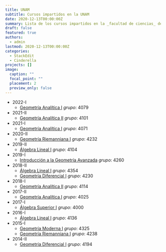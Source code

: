 ```yaml
---
title: UNAM
subtitle: Cursos impartidos en la UNAM
date: 2020-12-13T00:00:00Z
summary: Lista de los cursos impartidos en la _facultad de ciencias_ de la UNAM
draft: false
featured: true
authors:
  - admin
lastmod: 2020-12-13T00:00:00Z
categories:
  - StackEdit
  - Cinderella
projects: []
image:
  caption: ""
  focal_point: ""
  placement: 2
  preview_only: false
---
```


- 2022-I
  - [Geometría Analítica I](http://www.fciencias.unam.mx/docencia/horarios/presentacion/326910) _grupo_: 4079
- 2021-II
  - [Geometría Analítica II](http://www.fciencias.unam.mx/docencia/horarios/presentacion/322131) _grupo_: 4101
- 2021-I
  - [Geometría Analítica I](http://www.fciencias.unam.mx/docencia/horarios/presentacion/316885) _grupo_: 4071
- 2020-II
  - [Geometría Riemanniana I](http://www.fciencias.unam.mx/docencia/horarios/presentacion/311069) _grupo_: 4232
- 2019-II
  - [Álgebra Lineal I](http://www.fciencias.unam.mx/docencia/horarios/presentacion/300759) _grupo_: 4104
- 2019-I
  - [Introducción a la Geometría Avanzada](http://www.fciencias.unam.mx/docencia/horarios/presentacion/295665) _grupo_: 4260
- 2018-II
  - [Álgebra Lineal I](https://www.fciencias.unam.mx/docencia/horarios/presentacion/291682) _grupo_: 4354
  - [Geometría Diferencial I](http://www.fciencias.unam.mx/docencia/horarios/presentacion/290665) _grupo_: 4230
- 2018-I
  - [Geometría Analítica II](https://www.fciencias.unam.mx/docencia/horarios/presentacion/285482) _grupo_: 4114
- 2017-II
  - [Geometría Analítica I](https://www.fciencias.unam.mx/docencia/horarios/presentacion/279725) _grupo_: 4025
- 2017-I
  - [Álgebra Superior I](https://www.fciencias.unam.mx/docencia/horarios/presentacion/274119) _grupo_: 4000
- 2016-I
  - [Álgebra Lineal I](https://www.fciencias.unam.mx/docencia/horarios/presentacion/264046) _grupo_: 4136
- 2015-I
  - [Geometría Moderna I](https://www.fciencias.unam.mx/docencia/horarios/presentacion/246141) _grupo_: 4325
  - [Geometría Riemanniana I](https://www.fciencias.unam.mx/docencia/horarios/presentacion/244939) _grupo_: 4238
- 2014-II
  - [Geometría Diferencial I](https://www.fciencias.unam.mx/docencia/horarios/presentacion/241018) _grupo_: 4194
